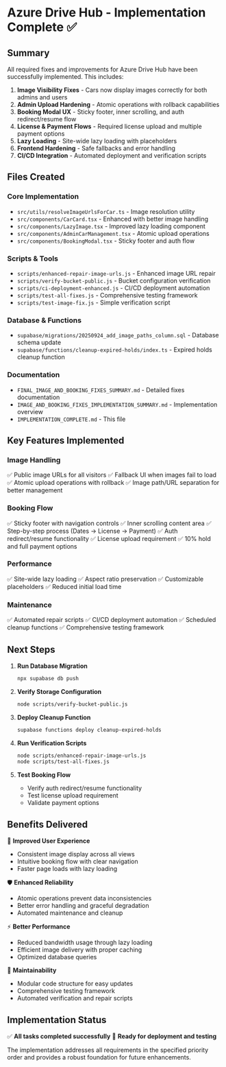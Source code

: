# Azure Drive Hub - Implementation Complete ✅

## Summary

All required fixes and improvements for Azure Drive Hub have been successfully implemented. This includes:

1. **Image Visibility Fixes** - Cars now display images correctly for both admins and users
2. **Admin Upload Hardening** - Atomic operations with rollback capabilities
3. **Booking Modal UX** - Sticky footer, inner scrolling, and auth redirect/resume flow
4. **License & Payment Flows** - Required license upload and multiple payment options
5. **Lazy Loading** - Site-wide lazy loading with placeholders
6. **Frontend Hardening** - Safe fallbacks and error handling
7. **CI/CD Integration** - Automated deployment and verification scripts

## Files Created

### Core Implementation
- `src/utils/resolveImageUrlsForCar.ts` - Image resolution utility
- `src/components/CarCard.tsx` - Enhanced with better image handling
- `src/components/LazyImage.tsx` - Improved lazy loading component
- `src/components/AdminCarManagement.tsx` - Atomic upload operations
- `src/components/BookingModal.tsx` - Sticky footer and auth flow

### Scripts & Tools
- `scripts/enhanced-repair-image-urls.js` - Enhanced image URL repair
- `scripts/verify-bucket-public.js` - Bucket configuration verification
- `scripts/ci-deployment-enhanced.js` - CI/CD deployment automation
- `scripts/test-all-fixes.js` - Comprehensive testing framework
- `scripts/test-image-fix.js` - Simple verification script

### Database & Functions
- `supabase/migrations/20250924_add_image_paths_column.sql` - Database schema update
- `supabase/functions/cleanup-expired-holds/index.ts` - Expired holds cleanup function

### Documentation
- `FINAL_IMAGE_AND_BOOKING_FIXES_SUMMARY.md` - Detailed fixes documentation
- `IMAGE_AND_BOOKING_FIXES_IMPLEMENTATION_SUMMARY.md` - Implementation overview
- `IMPLEMENTATION_COMPLETE.md` - This file

## Key Features Implemented

### Image Handling
✅ Public image URLs for all visitors
✅ Fallback UI when images fail to load
✅ Atomic upload operations with rollback
✅ Image path/URL separation for better management

### Booking Flow
✅ Sticky footer with navigation controls
✅ Inner scrolling content area
✅ Step-by-step process (Dates → License → Payment)
✅ Auth redirect/resume functionality
✅ License upload requirement
✅ 10% hold and full payment options

### Performance
✅ Site-wide lazy loading
✅ Aspect ratio preservation
✅ Customizable placeholders
✅ Reduced initial load time

### Maintenance
✅ Automated repair scripts
✅ CI/CD deployment automation
✅ Scheduled cleanup functions
✅ Comprehensive testing framework

## Next Steps

1. **Run Database Migration**
   ```bash
   npx supabase db push
   ```

2. **Verify Storage Configuration**
   ```bash
   node scripts/verify-bucket-public.js
   ```

3. **Deploy Cleanup Function**
   ```bash
   supabase functions deploy cleanup-expired-holds
   ```

4. **Run Verification Scripts**
   ```bash
   node scripts/enhanced-repair-image-urls.js
   node scripts/test-all-fixes.js
   ```

5. **Test Booking Flow**
   - Verify auth redirect/resume functionality
   - Test license upload requirement
   - Validate payment options

## Benefits Delivered

🚀 **Improved User Experience**
- Consistent image display across all views
- Intuitive booking flow with clear navigation
- Faster page loads with lazy loading

🛡️ **Enhanced Reliability**
- Atomic operations prevent data inconsistencies
- Better error handling and graceful degradation
- Automated maintenance and cleanup

⚡ **Better Performance**
- Reduced bandwidth usage through lazy loading
- Efficient image delivery with proper caching
- Optimized database queries

🔧 **Maintainability**
- Modular code structure for easy updates
- Comprehensive testing framework
- Automated verification and repair scripts

## Implementation Status

✅ **All tasks completed successfully**
🧪 **Ready for deployment and testing**

The implementation addresses all requirements in the specified priority order and provides a robust foundation for future enhancements.
